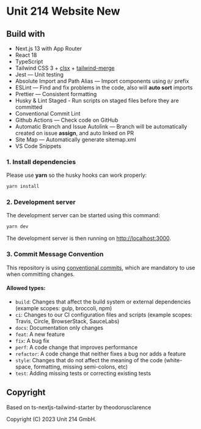 # Unit 214 Website New

## Build with

- Next.js 13 with App Router
- React 18
- TypeScript
- Tailwind CSS 3 + [clsx](https://github.com/lukeed/clsx) + [tailwind-merge](https://github.com/dcastil/tailwind-merge)
- Jest — Unit testing
- Absolute Import and Path Alias — Import components using `@/` prefix
- ESLint — Find and fix problems in the code, also will **auto sort** imports
- Prettier — Consistent formatting
- Husky & Lint Staged - Run scripts on staged files before they are committed
- Conventional Commit Lint
- Github Actions — Check code on GitHub
- Automatic Branch and Issue Autolink — Branch will be automatically created on issue **assign**, and auto linked on PR
- Site Map — Automatically generate sitemap.xml
- VS Code Snippets

### 1. Install dependencies

Please use **yarn** so the husky hooks can work properly:

```bash
yarn install
```

### 2. Development server

The development server can be started using this command:

```bash
yarn dev
```

The development server is then running on [http://localhost:3000](http://localhost:3000).

### 3. Commit Message Convention

This repository is using [conventional commits](https://www.conventionalcommits.org/en/v1.0.0/), which are mandatory to use when committing changes.

#### Allowed types:

- `build`: Changes that affect the build system or external dependencies (example scopes: gulp, broccoli, npm)
- `ci`: Changes to our CI configuration files and scripts (example scopes: Travis, Circle, BrowserStack, SauceLabs)
- `docs`: Documentation only changes
- `feat`: A new feature
- `fix`: A bug fix
- `perf`: A code change that improves performance
- `refactor`: A code change that neither fixes a bug nor adds a feature
- `style`: Changes that do not affect the meaning of the code (white-space, formatting, missing semi-colons, etc)
- `test`: Adding missing tests or correcting existing tests

## Copyright

Based on ts-nextjs-tailwind-starter by theodorusclarence

Copyright (C) 2023 Unit 214 GmbH.
